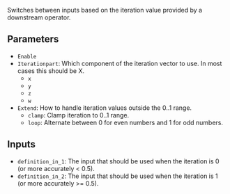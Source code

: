 Switches between inputs based on the iteration value provided by a downstream operator.

## Parameters

* `Enable`
* `Iterationpart`: Which component of the iteration vector to use. In most cases this should be X.
  * `x`
  * `y`
  * `z`
  * `w`
* `Extend`: How to handle iteration values outside the 0..1 range. 
  * `clamp`: Clamp iteration to 0..1 range.
  * `loop`: Alternate between 0 for even numbers and 1 for odd numbers.

## Inputs

* `definition_in_1`: The input that should be used when the iteration is 0 (or more accurately < 0.5).
* `definition_in_2`: The input that should be used when the iteration is 1 (or more accurately >= 0.5).